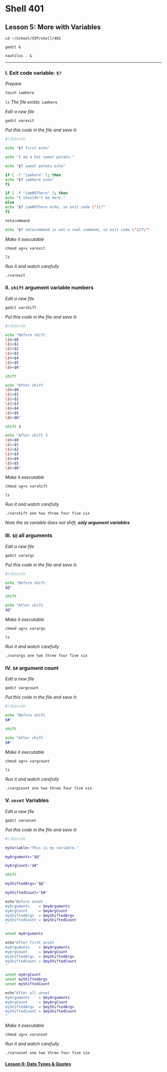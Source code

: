 # Shell 401
## Lesson 5: More with Variables

`cd ~/School/VIP/shell/401`

`gedit &`

`nautilus . &`

___

### I. Exit code variable: `$?`

*Prepare*

`touch iamhere`

`ls` *The file exists:* `iamhere`

*Edit a new file*

`gedit varexit`

*Put this code in the file and save it:*

```sh
#!/bin/sh

echo "$? first echo"

echo "I am a hot sweet potato."

echo "$? sweet potato echo"

if [ -f "iamhere" ]; then
echo "$? iamhere echo"
fi

if [ -f "iamNOThere" ]; then
echo "I shouldn't be here."
else
echo "$? iamNOThere echo, so exit code \"1\""
fi

notacommand

echo "$? notacommand is not a real command, so exit code \"127\""
```

*Make it executable*

`chmod ug+x varexit`

`ls`

*Run it and watch carefully*

`./varexit`

### II. `shift` argument variable numbers

*Edit a new file*

`gedit varshift`

*Put this code in the file and save it:*

```sh
#!/bin/sh

echo "Before shift
\$0=$0
\$1=$1
\$2=$2
\$3=$3
\$4=$4
\$5=$5
\$6=$6"

shift

echo "After shift
\$0=$0
\$1=$1
\$2=$2
\$3=$3
\$4=$4
\$5=$5
\$6=$6"

shift 3

echo "After shift 3
\$0=$0
\$1=$1
\$2=$2
\$3=$3
\$4=$4
\$5=$5
\$6=$6"
```

*Make it executable*

`chmod ug+x varshift`

`ls`

*Run it and watch carefully*

`./varshift one two three four five six`

*Note the* `$0` *variable does not shift,* ***only argument variables***

### III. `$@` all arguments

*Edit a new file*

`gedit varargs`

*Put this code in the file and save it:*

```sh
#!/bin/sh

echo "Before shift
$@"

shift

echo "After shift
$@"
```

*Make it executable*

`chmod ug+x varargs`

`ls`

*Run it and watch carefully*

`./varargs one two three four five six`

### IV. `$#` argument count

*Edit a new file*

`gedit vargcount`

*Put this code in the file and save it:*

```sh
#!/bin/sh

echo "Before shift
$#"

shift

echo "After shift
$#"
```

*Make it executable*

`chmod ug+x vargcount`

`ls`

*Run it and watch carefully*

`./vargcount one two three four five six`

### V. `unset` Variables

*Edit a new file*

`gedit varunset`

*Put this code in the file and save it:*

```sh
#!/bin/sh

myVariable="This is my variable."

myArguments="$@"

myArgCount="$#"

shift

myShiftedArgs="$@"

myShiftedCount="$#"

echo"Before unset
myArguments    = $myArguments
myArgCount     = $myArgCount
myShiftedArgs  = $myShiftedArgs
myShiftedCount = $myShiftedCount
"

unset myArguments

echo"After first unset
myArguments    = $myArguments
myArgCount     = $myArgCount
myShiftedArgs  = $myShiftedArgs
myShiftedCount = $myShiftedCount
"

unset myArgCount
unset myShiftedArgs
unset myShiftedCount

echo"After all unset
myArguments    = $myArguments
myArgCount     = $myArgCount
myShiftedArgs  = $myShiftedArgs
myShiftedCount = $myShiftedCount
"
```

*Make it executable*

`chmod ug+x varunset`

*Run it and watch carefully*

`./varunset one two three four five six`

#### [Lesson 6: Data Types & Quotes](https://github.com/inkVerb/vip/blob/master/401-shell/Lesson-06.md)
